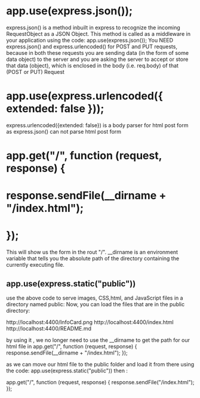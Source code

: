 # app.use(express.json());
express.json() is a method inbuilt in express to recognize the incoming RequestObject as a JSON Object. This method is called as a middleware in your application using the code: app.use(express.json());
You NEED express.json() and express.urlencoded() for POST and PUT requests, because in both these requests you are sending data (in the form of some data object) to the server and you are asking the server to accept or store that data (object), which is enclosed in the body (i.e. req.body) of that (POST or PUT) Request

# app.use(express.urlencoded({ extended: false }));
express.urlencoded({extended: false}) is a body parser for html post form
as express.json() can not parse html post form

# app.get("/", function (request, response) {
 #  response.sendFile(__dirname + "/index.html");
# });
This will show us the form in the rout "/".
__dirname  is an environment variable that tells you the absolute path of the directory containing the currently executing file.

## app.use(express.static("public"))

use the above code to serve images, CSS,html, and JavaScript files in a directory named public:
Now, you can load the files that are in the public directory:

http://localhost:4400/InfoCard.png
http://localhost:4400/index.html
http://localhost:4400/README.md


by using it , we no longer need to use the __dirname to get the path for our html file in 
app.get("/", function (request, response) {
  response.sendFile(__dirname + "/index.html");
});

as we can move our html file to the public folder and load it from there using the code:
 app.use(express.static("public"))
 then :

 app.get("/", function (request, response) {
  response.sendFile("/index.html");
});





